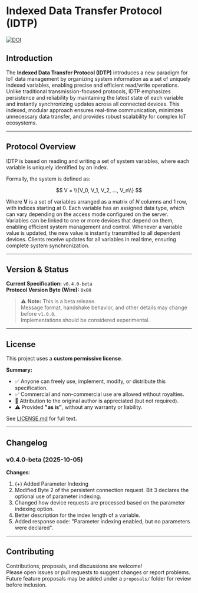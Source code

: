 # Indexed Data Transfer Protocol (IDTP)

[![DOI](https://zenodo.org/badge/DOI/10.5281/zenodo.17239894.svg)](https://doi.org/10.5281/zenodo.17239894)


## Introduction

The **Indexed Data Transfer Protocol (IDTP)** introduces a new paradigm for IoT data management by organizing system information as a set of uniquely indexed variables, enabling precise and efficient read/write operations. Unlike traditional transmission-focused protocols, IDTP emphasizes persistence and reliability by maintaining the latest state of each variable and instantly synchronizing updates across all connected devices. This indexed, modular approach ensures real-time communication, minimizes unnecessary data transfer, and provides robust scalability for complex IoT ecosystems.

---

## Protocol Overview

IDTP is based on reading and writing a set of system variables, where each variable is uniquely identified by an index.

Formally, the system is defined as:

$$
V = \\{V_0, V_1, V_2, ..., V_n\\}
$$

Where **V** is a set of variables arranged as a matrix of *N* columns and 1 row, with indices starting at 0. Each variable has an assigned data type, which can vary depending on the access mode configured on the server. Variables can be linked to one or more devices that depend on them, enabling efficient system management and control. Whenever a variable value is updated, the new value is instantly transmitted to all dependent devices. Clients receive updates for all variables in real time, ensuring complete system synchronization.

---

## Version & Status

**Current Specification:** `v0.4.0-beta`  
**Protocol Version Byte (Wire):** `0x00`

> ⚠️ **Note:** This is a beta release.  
> Message format, handshake behavior, and other details may change before `v1.0.0`.  
> Implementations should be considered experimental.

---

## License

This project uses a **custom permissive license**.

**Summary:**
- ✅ Anyone can freely use, implement, modify, or distribute this specification.  
- ✅ Commercial and non-commercial use are allowed without royalties.  
- 🙏 Attribution to the original author is appreciated (but not required).  
- ⚠️ Provided **"as is"**, without any warranty or liability.  

See [LICENSE.md](./LICENSE.md) for full text.

---

## Changelog

### v0.4.0-beta (2025-10-05)

**Changes**: 

1. (+) Added Parameter Indexing
2. Modified Byte 2 of the persistent connection request. Bit 3 declares the optional use of parameter indexing.
3. Changed how device requests are processed based on the parameter indexing option.
4. Better description for the index length of a variable.
5. Added response code: "Parameter indexing enabled, but no parameters were declared".

---

## Contributing

Contributions, proposals, and discussions are welcome!  
Please open issues or pull requests to suggest changes or report problems.  
Future feature proposals may be added under a `proposals/` folder for review before inclusion.
